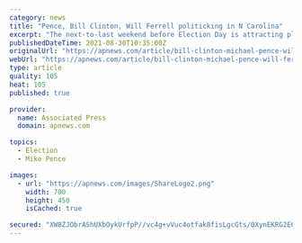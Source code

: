 ```yaml
---
category: news
title: "Pence, Bill Clinton, Will Ferrell politicking in N Carolina"
excerpt: "The next-to-last weekend before Election Day is attracting plenty of big-time politicians, leaders of interest groups and even a Hollywood star to the presidential battleground of North Carolina. Republican vice presidential candidate Mike Pence plans to speak at a Jacksonville rally Saturday,"
publishedDateTime: 2021-08-30T10:35:00Z
originalUrl: "https://apnews.com/article/bill-clinton-michael-pence-will-ferrell-c7b517bbb86b0f7c52fb008dc6e22a56"
webUrl: "https://apnews.com/article/bill-clinton-michael-pence-will-ferrell-c7b517bbb86b0f7c52fb008dc6e22a56"
type: article
quality: 105
heat: 105
published: true

provider:
  name: Associated Press
  domain: apnews.com

topics:
  - Election
  - Mike Pence

images:
  - url: "https://apnews.com/images/ShareLogo2.png"
    width: 700
    height: 450
    isCached: true

secured: "XW8ZJObrAShUXbOykUrfpP//vc4g+vVuc4otfak8fisLgcGts/0XynEKRG2EC3749bgBKkJ/iNg7wLXEm4tND/tOvC6I8G0/yoOk0iw7mOXcAZcEVgLENx49sVqid053zQz0zCeQuPRC5TxgHNW9glWFYW/SOAVqZYQFZeAGyO5bwvElipxHGQyrG4rpFwz+77PjZBqmq5Bj284xzXaoLTFZVgexQDNV3l8FoROxwrly2bElXHLvFzhUeo1A0wNrKBcc/wrN7i5YyNITYbFp2YyDctvanJCOVDvv6bwwbJUUvuSF0K0GnocikKBFbD1enSjoY/Fj+2i11bwj9E+XzW3fxhnENALLjz8LzCYaf7g=;prEV09YxnC5AnZ6sy1ZGrg=="
---
```


